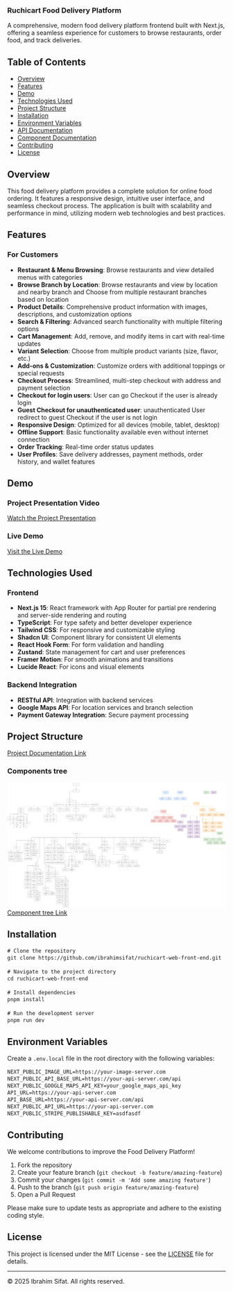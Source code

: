 ### Ruchicart Food Delivery Platform

A comprehensive, modern food delivery platform frontend built with Next.js, offering a seamless experience for customers to browse restaurants, order food, and track deliveries.

## Table of Contents

- [Overview](#overview)
- [Features](#features)
- [Demo](#demo)
- [Technologies Used](#technologies-used)
- [Project Structure](#project-structure)
- [Installation](#installation)
- [Environment Variables](#environment-variables)
- [API Documentation](#api-documentation)
- [Component Documentation](#component-documentation)
- [Contributing](#contributing)
- [License](#license)

## Overview

This food delivery platform provides a complete solution for online food ordering. It features a responsive design, intuitive user interface, and seamless checkout process. The application is built with scalability and performance in mind, utilizing modern web technologies and best practices.

## Features

### For Customers

- **Restaurant & Menu Browsing**: Browse restaurants and view detailed menus with categories
- **Browse Branch by Location**: Browse restaurants and view by location and nearby branch and Choose from multiple restaurant branches based on location
- **Product Details**: Comprehensive product information with images, descriptions, and customization options
- **Search & Filtering**: Advanced search functionality with multiple filtering options
- **Cart Management**: Add, remove, and modify items in cart with real-time updates
- **Variant Selection**: Choose from multiple product variants (size, flavor, etc.)
- **Add-ons & Customization**: Customize orders with additional toppings or special requests
- **Checkout Process**: Streamlined, multi-step checkout with address and payment selection
- **Checkout for login users**: User can go Checkout if the user is already login
- **Guest Checkout for unauthenticated user**: unauthenticated User redirect to guest Checkout if the user is not login
- **Responsive Design**: Optimized for all devices (mobile, tablet, desktop)
- **Offline Support**: Basic functionality available even without internet connection
- **Order Tracking**: Real-time order status updates
- **User Profiles**: Save delivery addresses, payment methods, order history, and wallet features

## Demo

### Project Presentation Video

[Watch the Project Presentation](https://example.com/project-video)

### Live Demo

[Visit the Live Demo](https://ruchicart.com)

## Technologies Used

### Frontend

- **Next.js 15**: React framework with App Router for partial pre rendering and server-side rendering and routing
- **TypeScript**: For type safety and better developer experience
- **Tailwind CSS**: For responsive and customizable styling
- **Shadcn UI**: Component library for consistent UI elements
- **React Hook Form**: For form validation and handling
- **Zustand**: State management for cart and user preferences
- **Framer Motion**: For smooth animations and transitions
- **Lucide React**: For icons and visual elements

### Backend Integration

- **RESTful API**: Integration with backend services
- **Google Maps API**: For location services and branch selection
- **Payment Gateway Integration**: Secure payment processing

## Project Structure

[Project Documentation Link](https://ibrahimsifat.notion.site/RuchiCart-Frontend-1835ac2bfa4980d0a4cae9d86add0d3b?pvs=4)

### Components tree

![Component tree image](/public/images/ruchicart-Front-end%20component%20tree.drawio.png)
[Component tree Link](https://drive.google.com/file/d/1DFGjv9wP8WgIM80mS3G9G0t6Pa86OmFG/view?usp=sharing)

## Installation

```shellscript
# Clone the repository
git clone https://github.com/ibrahimsifat/ruchicart-web-front-end.git

# Navigate to the project directory
cd ruchicart-web-front-end

# Install dependencies
pnpm install

# Run the development server
pnpm run dev
```

## Environment Variables

Create a `.env.local` file in the root directory with the following variables:

```plaintext
NEXT_PUBLIC_IMAGE_URL=https://your-image-server.com
NEXT_PUBLIC_API_BASE_URL=https://your-api-server.com/api
NEXT_PUBLIC_GOOGLE_MAPS_API_KEY=your_google_maps_api_key
API_URL=https://your-api-server.com
API_BASE_URL=https://your-api-server.com/api
NEXT_PUBLIC_API_URL=https://your-api-server.com
NEXT_PUBLIC_STRIPE_PUBLISHABLE_KEY=asdfasdf
```

## Contributing

We welcome contributions to improve the Food Delivery Platform!

1. Fork the repository
2. Create your feature branch (`git checkout -b feature/amazing-feature`)
3. Commit your changes (`git commit -m 'Add some amazing feature'`)
4. Push to the branch (`git push origin feature/amazing-feature`)
5. Open a Pull Request

Please make sure to update tests as appropriate and adhere to the existing coding style.

## License

This project is licensed under the MIT License - see the [LICENSE](LICENSE) file for details.

---

© 2025 Ibrahim Sifat. All rights reserved.
